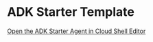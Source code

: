 # ADK Starter Template

[Open the ADK Starter Agent in Cloud Shell Editor](https://shell.cloud.google.com/cloudshell/editor?cloudshell_git_repo=https://github.com/koverholt/adk-starter-template.git&cloudshell_workspace=agent/&cloudshell_open_in_editor=agent.py&cloudshell_print=guide.md)
